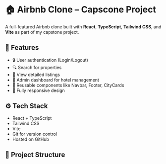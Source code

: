 # 🏠 Airbnb Clone – Capscone Project

A full-featured Airbnb clone built with **React**, **TypeScript**, **Tailwind CSS**, and **Vite** as part of my capstone project.

## 🚀 Features

- 🔒 User authentication (Login/Logout)
- 🔍 Search for properties
- 🏨 View detailed listings
- 💼 Admin dashboard for hotel management
- 🌆 Reusable components like Navbar, Footer, CityCards
- 📱 Fully responsive design

## ⚙️ Tech Stack

- React + TypeScript
- Tailwind CSS
- Vite
- Git for version control
- Hosted on GitHub

## 📁 Project Structure

